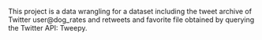 This project is a data wrangling for a dataset including the tweet archive of Twitter user@dog_rates and retweets and favorite file obtained by querying the Twitter API: Tweepy.
